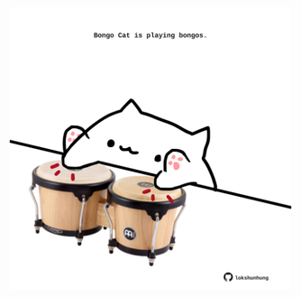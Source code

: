 <!-- built at 12/01/2022, 16:00:57 UTC -->
<p align="center">
  <img width="500" height="500" src="./ReadmeImage.svg">
</p>
